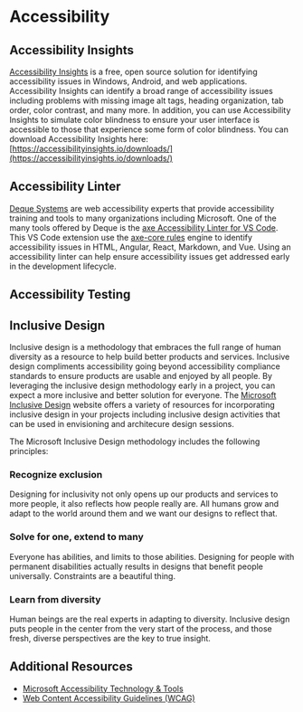 # Accessibility

## Accessibility Insights

[Accessibility Insights](https://accessibilityinsights.io/) is a free, open source solution for identifying accessibility issues in Windows, Android, and web applications. Accessibility Insights can identify a broad range of accessibility issues including problems with missing image alt tags, heading organization, tab order, color contrast, and many more. In addition, you can use Accessibility Insights to simulate color blindness to ensure your user interface is accessible to those that experience some form of color blindness. You can download Accessibility Insights here: [https://accessibilityinsights.io/downloads/](https://accessibilityinsights.io/downloads/)

## Accessibility Linter

[Deque Systems](https://www.deque.com/) are web accessibility experts that provide accessibility training and tools to many organizations including Microsoft. One of the many tools offered by Deque is the [axe Accessibility Linter for VS Code](https://marketplace.visualstudio.com/items?itemName=deque-systems.vscode-axe-linter). This VS Code extension use the [axe-core rules](https://github.com/dequelabs/axe-core/blob/develop/doc/rule-descriptions.md#:~:text=WCAG%202.0%20Level%20A%20%26%20AA%20Rules%20,%20%20%20%2011%20more%20rows%20?msclkid=604d209ed16411eca3c4c2af8c378e89) engine to identify accessibility issues in HTML, Angular, React, Markdown, and Vue. Using an accessibility linter can help ensure accessibility issues get addressed early in the development lifecycle.

## Accessibility Testing

## Inclusive Design

Inclusive design is a methodology that embraces the full range of human diversity as a resource to help build better products and services. Inclusive design compliments accessibility going beyond accessibility compliance standards to ensure products are usable and enjoyed by all people. By leveraging the inclusive design methodology early in a project, you can expect a more inclusive and better solution for everyone. The [Microsoft Inclusive Design](https://www.microsoft.com/design/inclusive/) website offers a variety of resources for incorporating inclusive design in your projects including inclusive design activities that can be used in envisioning and architecure design sessions.

The Microsoft Inclusive Design methodology includes the following principles:

### Recognize exclusion

Designing for inclusivity not only opens up our products and services to more people, it also reflects how people really are. All humans grow and adapt to the world around them and we want our designs to reflect that.

### Solve for one, extend to many

Everyone has abilities, and limits to those abilities. Designing for people with permanent disabilities actually results in designs that benefit people universally. Constraints are a beautiful thing.

### Learn from diversity

Human beings are the real experts in adapting to diversity. Inclusive design puts people in the center from the very start of the process, and those fresh, diverse perspectives are the key to true insight.

## Additional Resources

* [Microsoft Accessibility Technology & Tools](https://www.microsoft.com/accessibility)
* [Web Content Accessibility Guidelines (WCAG)](https://www.w3.org/TR/WCAG20/#intro)